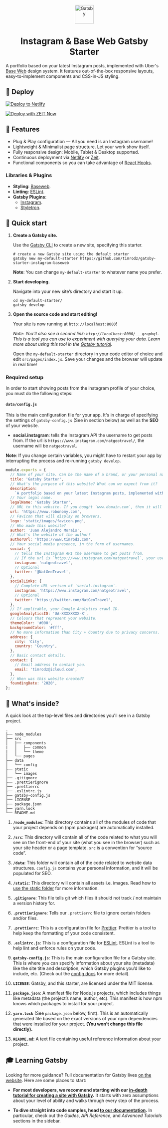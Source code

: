 <p align="center">
  <a href="https://www.gatsbyjs.org">
    <img alt="Gatsby" src="https://www.gatsbyjs.org/monogram.svg" width="60" />
  </a>
</p>
<h1 align="center">
  Instagram & Base Web Gatsby Starter
</h1>

A portfolio based on your latest Instagram posts, implemented with Uber's [Base Web](https://eng.uber.com/introducing-base-web/) design system. It features out-of-the-box responsive layouts, easy-to-implement components and CSS-in-JS styling.

## 💫 Deploy

[![Deploy to Netlify](https://www.netlify.com/img/deploy/button.svg)](https://app.netlify.com/start/deploy?repository=https://github.com/timrodz/gatsby-starter-instagram-baseweb)

[![Deploy with ZEIT Now](https://zeit.co/button)](https://zeit.co/new/project?template=https://github.com/timrodz/gatsby-starter-instagram-baseweb)

## 🎢 Features

- Plug & Play configuration — All you need is an Instagram username!
- Lightweight & Minimalist page structure. Let your work show itself.
- Fully responsive design: Mobile, Tablet & Desktop supported.
- Continuous deployment via [Netlify](https://www.netlify.com/) or [Zeit](https://zeit.co/).
- Functional components so you can take advantage of [React Hooks](https://www.netlify.com/).

### Libraries & Plugins

-   **Styling**: [Baseweb](https://baseweb.design/).
-   **Linting**: [ESLint](https://eslint.org/).
-   **Gatsby Plugins**:
    -   [Instagram](https://www.gatsbyjs.org/packages/gatsby-source-instagram/).
    -   [Styletron](gatsby-plugin-styletron).

## 🚀 Quick start

1.  **Create a Gatsby site.**

    Use the [Gatsby CLI](https://www.gatsbyjs.org/docs/quick-start/) to create a new site, specifying this starter.

    ```shell
    # create a new Gatsby site using the default starter
    gatsby new my-default-starter https://github.com/timrodz/gatsby-starter-instagram-baseweb
    ```
    
    **Note**: You can change `my-default-starter` to whatever name you prefer.

2.  **Start developing.**

    Navigate into your new site’s directory and start it up.

    ```shell
    cd my-default-starter/
    gatsby develop
    ```

3.  **Open the source code and start editing!**

    Your site is now running at `http://localhost:8000`!

    _Note: You'll also see a second link: _`http://localhost:8000/___graphql`_. This is a tool you can use to experiment with querying your data. Learn more about using this tool in the [Gatsby tutorial](https://www.gatsbyjs.org/tutorial/part-five/#introducing-graphiql)._

    Open the `my-default-starter` directory in your code editor of choice and edit `src/pages/index.js`. Save your changes and the browser will update in real time!

### Required setup

In order to start showing posts from the instagram profile of your choice, you must do the following steps:

#### `data/config.js`

This is the main configuration file for your app. It's in charge of specifying the settings of `gatsby-config.js` (See in section below) as well as the **SEO** of your website.

- **social.instagram**: tells the Instagram API the username to get posts from. If the url is `https://www.instagram.com/natgeotravel/`, the username will be `natgeotravel`.

**Note**: If you change certain variables, you might have to restart your app by interrupting the process and re-running `gatsby develop`.

```js
module.exports = {
  // Name of your site. Can be the name of a brand, or your personal name.
  title: 'Gatsby Starter',
  // What's the purpose of this website? What can we expect from it?
  description:
    `A portfolio based on your latest Instagram posts, implemented with Uber's Base Web Design System.`,
  // Your legal name.
  legalName: 'Gatsby Starter',
  // URL to this website. If you bought `www.domain.com`, then it will be `www.domain.com`.
  url: 'https://www.robonomy.com',
  // Favicon that will display on browsers.
  logo: 'static/images/favicon.png',
  // Who made this website?
  author: 'Juan Alejandro Morais',
  // What's the website of the author?
  authorUrl: 'https://www.timrodz.com',
  // Your social media presence, in the form of usernames.
  social: {
    // tells the Instagram API the username to get posts from. 
    // If the url is `https://www.instagram.com/natgeotravel`, your username is `natgeotravel`.
    instagram: 'natgeotravel', 
    // Optional
    twitter: '@NatGeoTravel',
  },
  socialLinks: {
    // Complete URL verison of `social.instagram`.
    instagram: 'https://www.instagram.com/natgeotravel',
    // Optional
    twitter: 'https://twitter.com/NatGeoTravel',
  },
  // If applicable, your Google Analytics crawl ID.
  googleAnalyticsID: 'UA-XXXXXXXX-X',
  // Colours that represent your website.
  themeColor: '#000',
  backgroundColor: '#fff',
  // No more information than City + Country due to privacy concerns.
  address: {
    city: 'City',
    country: 'Country',
  },
  // Basic contact details.
  contact: {
    // Email address to contact you.
    email: 'timrodz@icloud.com',
  },
  // When was this website created?
  foundingDate: '2020',
};
```

## 🧐 What's inside?

A quick look at the top-level files and directories you'll see in a Gatsby project.

    .
    ├── node_modules
    ├── src
    │   ├── components
    |   │   ├── common
    |   │   └── theme
    │   └── pages
    ├── data
    │   └── config
    ├── static
    │   └── images
    ├── .gitignore
    ├── .prettierignore
    ├── .prettierrc
    ├── .eslintrc.js
    ├── gatsby-config.js
    ├── LICENSE
    ├── package.json
    ├── yarn.lock
    └── README.md

1.  **`/node_modules`**: This directory contains all of the modules of code that your project depends on (npm packages) are automatically installed.

2.  **`/src`**: This directory will contain all of the code related to what you will see on the front-end of your site (what you see in the browser) such as your site header or a page template. `src` is a convention for “source code”.

3.  **`/data`**: This folder will contain all of the code related to website data structures. `config.js` contains your personal information, and it will be populated for SEO.

4.  **`/static`**: This directory will contain all assets i.e. images. Read how to [use the static folder](https://www.gatsbyjs.org/docs/static-folder/) for more information.

5.  **`.gitignore`**: This file tells git which files it should not track / not maintain a version history for.

6.  **`.prettierignore`**: Tells our `.prettierrc` file to ignore certain folders and/or files.

7.  **`.prettierrc`**: This is a configuration file for [Prettier](https://prettier.io/). Prettier is a tool to help keep the formatting of your code consistent.

8.  **`.eslintrc.js`**: This is a configuration file for [ESLint](https://eslint.org/docs/user-guide/configuring). ESLint is a tool to help lint and enforce rules on your code.

9.  **`gatsby-config.js`**: This is the main configuration file for a Gatsby site. This is where you can specify information about your site (metadata) like the site title and description, which Gatsby plugins you’d like to include, etc. (Check out the [config docs](https://www.gatsbyjs.org/docs/gatsby-config/) for more detail).

10. **`LICENSE`**: Gatsby, and this starter, are licensed under the MIT license.

11. **`package.json`**: A manifest file for Node.js projects, which includes things like metadata (the project’s name, author, etc). This manifest is how npm knows which packages to install for your project.

12. **`yarn.lock`** (See `package.json` below, first). This is an automatically generated file based on the exact versions of your npm dependencies that were installed for your project. **(You won’t change this file directly).**

13. **`README.md`**: A text file containing useful reference information about your project.

## 🎓 Learning Gatsby

Looking for more guidance? Full documentation for Gatsby lives [on the website](https://www.gatsbyjs.org/). Here are some places to start:

-   **For most developers, we recommend starting with our [in-depth tutorial for creating a site with Gatsby](https://www.gatsbyjs.org/tutorial/).** It starts with zero assumptions about your level of ability and walks through every step of the process.

-   **To dive straight into code samples, head [to our documentation](https://www.gatsbyjs.org/docs/).** In particular, check out the _Guides_, _API Reference_, and _Advanced Tutorials_ sections in the sidebar.
